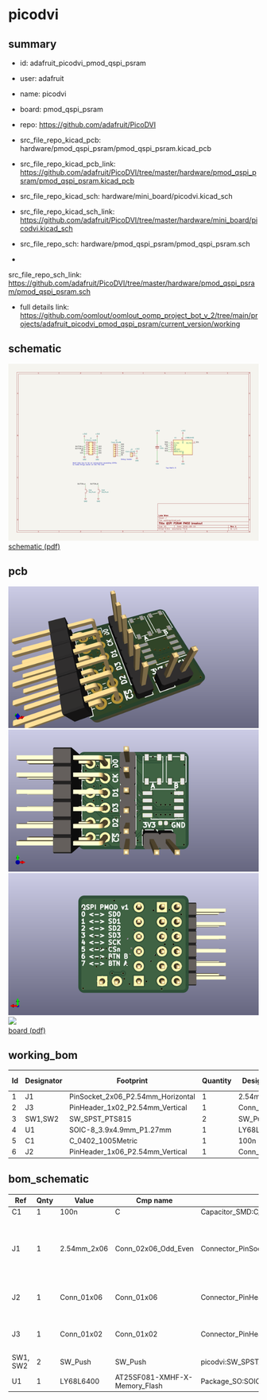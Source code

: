 # picodvi
 
## summary 
* id: adafruit_picodvi_pmod_qspi_psram
* user: adafruit
* name: picodvi
* board: pmod_qspi_psram
* repo: https://github.com/adafruit/PicoDVI
* src_file_repo_kicad_pcb: hardware/pmod_qspi_psram/pmod_qspi_psram.kicad_pcb
* src_file_repo_kicad_pcb_link: https://github.com/adafruit/PicoDVI/tree/master/hardware/pmod_qspi_psram/pmod_qspi_psram.kicad_pcb
* src_file_repo_kicad_sch: hardware/mini_board/picodvi.kicad_sch
* src_file_repo_kicad_sch_link: https://github.com/adafruit/PicoDVI/tree/master/hardware/mini_board/picodvi.kicad_sch

* src_file_repo_sch: hardware/pmod_qspi_psram/pmod_qspi_psram.sch
*
 src_file_repo_sch_link: https://github.com/adafruit/PicoDVI/tree/master/hardware/pmod_qspi_psram/pmod_qspi_psram.sch
* full details link: https://github.com/oomlout/oomlout_oomp_project_bot_v_2/tree/main/projects/adafruit_picodvi_pmod_qspi_psram/current_version/working  

## schematic  
![](working_schematic_600.png)  
[schematic (pdf)](working_schematic.pdf)  

## pcb  
![](working_3d_600.png) 
![](working_3d_front_600.png)  
![](working_3d_back_600.png)  
![](working_600.png)  
[board (pdf)](working.pdf)  

## working_bom
| Id | Designator | Footprint | Quantity | Designation | Supplier and ref |  | None | 
| --- | --- | --- | --- | --- | --- | --- | --- | 
| 1 | J1 | PinSocket_2x06_P2.54mm_Horizontal | 1 | 2.54mm_2x06 |  |  | [''] | 
| 2 | J3 | PinHeader_1x02_P2.54mm_Vertical | 1 | Conn_01x02 |  |  | [''] | 
| 3 | SW1,SW2 | SW_SPST_PTS815 | 2 | SW_Push |  |  | [''] | 
| 4 | U1 | SOIC-8_3.9x4.9mm_P1.27mm | 1 | LY68L6400 |  |  | [''] | 
| 5 | C1 | C_0402_1005Metric | 1 | 100n |  |  | [''] | 
| 6 | J2 | PinHeader_1x06_P2.54mm_Vertical | 1 | Conn_01x06 |  |  | [''] | 


## bom_schematic
| Ref | Qnty | Value | Cmp name | Footprint | Description | Vendor | DNP | 
| --- | --- | --- | --- | --- | --- | --- | --- | 
| C1 | 1 | 100n | C | Capacitor_SMD:C_0402_1005Metric | Unpolarized capacitor |  |  | 
| J1 | 1 | 2.54mm_2x06 | Conn_02x06_Odd_Even | Connector_PinSocket_2.54mm:PinSocket_2x06_P2.54mm_Horizontal | Generic connector, double row, 02x06, odd/even pin numbering scheme (row 1 odd numbers, row 2 even numbers), script generated (kicad-library-utils/schlib/autogen/connector/) |  |  | 
| J2 | 1 | Conn_01x06 | Conn_01x06 | Connector_PinHeader_2.54mm:PinHeader_1x06_P2.54mm_Vertical | Generic connector, single row, 01x06, script generated (kicad-library-utils/schlib/autogen/connector/) |  |  | 
| J3 | 1 | Conn_01x02 | Conn_01x02 | Connector_PinHeader_2.54mm:PinHeader_1x02_P2.54mm_Vertical | Generic connector, single row, 01x02, script generated (kicad-library-utils/schlib/autogen/connector/) |  |  | 
| SW1, SW2 | 2 | SW_Push | SW_Push | picodvi:SW_SPST_PTS815 | Push button switch, generic, two pins |  |  | 
| U1 | 1 | LY68L6400 | AT25SF081-XMHF-X-Memory_Flash | Package_SO:SOIC-8_3.9x4.9mm_P1.27mm |  |  |  | 



